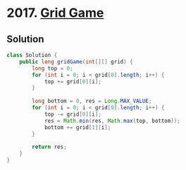 # 2017. [Grid Game](https://leetcode.com/problems/grid-game/description/?envType=daily-question&envId=2025-01-21)

## Solution

```java
class Solution {
    public long gridGame(int[][] grid) {
        long top = 0;
        for (int i = 0; i < grid[0].length; i++) {
            top += grid[0][i];
        }
        
        long bottom = 0, res = Long.MAX_VALUE;
        for (int i = 0; i < grid[0].length; i++) {
            top -= grid[0][i];
            res = Math.min(res, Math.max(top, bottom));
            bottom += grid[1][i];
        }
        
        return res;
    }
}
```
